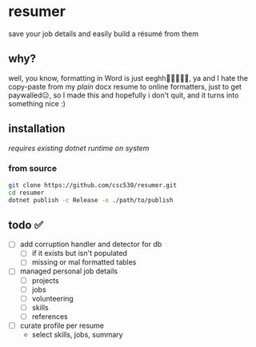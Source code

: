 # resumer

save your job details and easily build a résumé from them

## why?

well, you know, formatting in Word is just eeghh😵‍💫😵‍💫🥴, ya
and I hate the copy-paste from my *plain* docx resume to online formatters, just to get paywalled😑,
so I made this and hopefully i don't quit, and it turns into something nice :)

## installation

*requires existing dotnet runtime on system*

### from source

```bash
git clone https://github.com/csc530/resumer.git
cd resumer
dotnet publish -c Release -o ./path/to/publish
```

## todo ✅

- [ ] add corruption handler and detector for db
    - [ ] if it exists but isn't populated
    - [ ] missing or mal formatted tables
- [ ] managed personal job details
    - [ ] projects
    - [ ] jobs
    - [ ] volunteering
    - [ ] skills
    - [ ] references
- [ ] curate profile per resume
    - select skills, jobs, summary